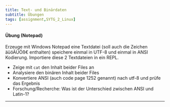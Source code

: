 ```yaml
---
title: Text- und Binärdaten
subtitle: Übungen
tags: [assignment,SYTG_2_Linux]
---
```


#### Übung (Notepad)

Erzeuge mit Windows Notepad eine Textdatei (soll auch die Zeichen äüöÄÜÖß€ enthalten) speichere einmal in UTF-8 und einmal in ANSI Kodierung. Importiere diese 2 Textdateien in ein REPL.

- Zeige mit `cat` den Inhalt beider Files an
- Analysiere den binären Inhalt beider Files
- Konvertiere ANSI (auch code page 1252 genannt) nach utf-8 und prüfe das Ergebnis
- Forschung/Recherche: Was ist der Unterschied zwischen ANSI und Latin-1?

---

